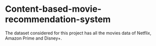 # Content-based-movie-recommendation-system
The dataset considered for this project has all the movies data of Netflix, Amazon Prime and Disney+.
